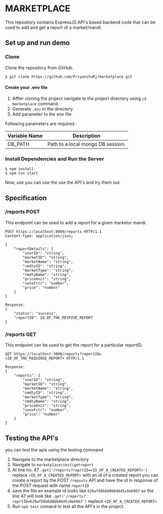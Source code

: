 # MARKETPLACE

This repository contains  ExpressJS API's based backend code that can be used to add and get a report of a market/mandi.


## Set up and run demo

### Clone

Clone the repository from GitHub.

```
$ git clone https://github.com/PriyanshuRj/marketplace.git
```



#### Create your .env file

1. Affter cloning the project navigate to the project directory using `cd marketplace` command.
2. Generate `.env` in the directory.
3. Add parameter to the env file.

Following parameters are required :

| Variable Name                     | Description                    |
|-----------------------------------|--------------------------------|
| DB_PATH                   | Path to a local mongo DB session. |





### Install Dependencies and Run the Server

```
$ npm install
$ npm run start
```
Now, use you can use the use the API's and try them out.


## Specification

### /reports POST
This endpoint can be used to add a report for a given marketor mandi.

```http
POST https://localhost:8000/reports HTTP/1.1
Content-type: application/json;

{
    "reportDetails": {
        "userID": "string",
        "marketID": "string",
        "marketName": "string",
        "cmdtyID": "string",
        "marketType": "string",
        "cmdtyName": "string",
        "priceUnit": "string",
        "convFctr": "number",
        "price": "number"
    }
}

Response:
{
    "status": "success",
    "reportID": ID_OF_THE_RESPIVE_REPORT
}
```

### /reports GET
This endpoint can be used to get the report for a particular reportID.

```http
GET https://localhost:3000/reports?reportID=<ID_OF_THE_REQUIRED_REPORT> HTTP/1.1

Response:
{
    "reports": {
        "userID": "string",
        "marketID": "string",
        "marketName": "string",
        "cmdtyID": "string",
        "marketType": "string",
        "cmdtyName": "string",
        "priceUnit": "string",
        "convFctr": "number",
        "price": "number"
    }
}
```

## Testing the API's

you can test the apis using the testing command
1. Navigate to the marketplace directory
2. Navigate to `marketplace\test\getreport`
3. At line no. 47 `.get('/reports?reprtID=<ID_OF_A_CREATED_REPORT>')` replace `<ID_OF_A_CREATED_REPORT>` with an id of a created report you can create a report by the POST `/reposts` API and have the id in response of the POST request with name `reportID`
4. save the file an example id looks like `629af56b6d0664645c0e6967` so the line 47 will look like `.get('/reports?reprtID=629af56b6d0664645c0e6967')` replace `<ID_OF_A_CREATED_REPORT>`
5. Run `npm test` comand to test all the API's in the project.
